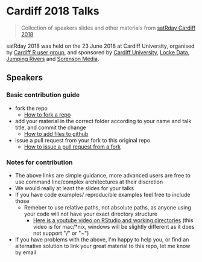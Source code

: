 # Cardiff 2018 Talks

> Collection of speakers slides and other materials from [satRday Cardiff 2018](http://cardiff2018.satrdays.org/)

satRday 2018 was held on the 23 June 2018 at Cardiff University, organised by [Cardiff R user group](https://www.meetup.com/Cardiff-R-User-Group/), and sponsored by [Cardiff University](https://www.cardiff.ac.uk/), [Locke Data](https://itsalocke.com/), [Jumping Rivers](https://www.jumpingrivers.com/) and [Sorenson Media](https://www.sorensonmedia.com/).

## Speakers

### Basic contribution guide

* fork the repo
    + [How to fork a repo](https://help.github.com/articles/fork-a-repo/)
* add your material in the correct folder according to your name and talk title, and commit the change
    + [How to add files to github](https://help.github.com/articles/adding-a-file-to-a-repository/)
* issue a pull request from your fork to this original repo
    + [How to issue a pull request from a fork](https://help.github.com/articles/creating-a-pull-request-from-a-fork/)

### Notes for contribution
* The above links are simple guidance, more advanced users are free to use command line/complex architectures at their discretion
* We would really at least the slides for your talks
* If you have code examples/ reproducible examples feel free to include those
    + Remeber to use relative paths, not absolute paths, as anyone using your code will not have your exact directory structure 
        + [Here is a youtube video on RStudio and working directories](https://www.youtube.com/watch?v=fe6GA200dks) (this video is for mac/*nix, windows will be slightly different as it does not support "/" or "~")
* If you have problems with the above, I'm happy to help you, or find an alternative solution to link your great material to this repo, let me know by email
